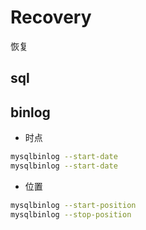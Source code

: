 # Recovery
恢复

## sql

## binlog

- 时点

```bash
mysqlbinlog --start-date
mysqlbinlog --start-date
```

- 位置

```bash
mysqlbinlog --start-position
mysqlbinlog --stop-position
```
